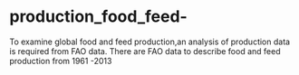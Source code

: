 # production_food_feed-
To examine global food and feed production,an analysis of production data is required from FAO data.
There are FAO data to describe food and feed production from 1961 -2013
